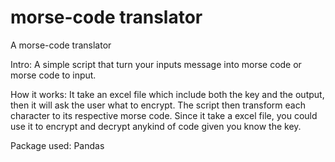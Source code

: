 # morse-code translator
A morse-code translator

Intro:
A simple script that turn your inputs message into morse code or morse code to input. 

How it works:
It take an excel file which include both the key and the output, then it will ask the user what to encrypt. The script then transform each character to its respective morse code. Since it take a excel file, you could use it to encrypt and decrypt anykind of code given you know the key. 

Package used: 
Pandas
